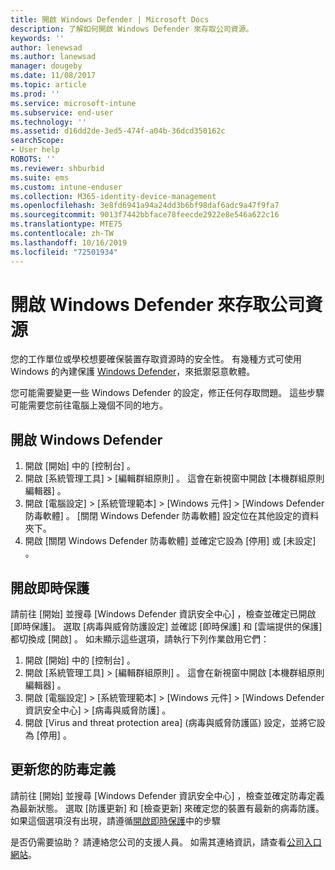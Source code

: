 ```yaml
---
title: 開啟 Windows Defender | Microsoft Docs
description: 了解如何開啟 Windows Defender 來存取公司資源。
keywords: ''
author: lenewsad
ms.author: lanewsad
manager: dougeby
ms.date: 11/08/2017
ms.topic: article
ms.prod: ''
ms.service: microsoft-intune
ms.subservice: end-user
ms.technology: ''
ms.assetid: d16dd2de-3ed5-474f-a04b-36dcd350162c
searchScope:
- User help
ROBOTS: ''
ms.reviewer: shburbid
ms.suite: ems
ms.custom: intune-enduser
ms.collection: M365-identity-device-management
ms.openlocfilehash: 3e8fd6941a94a24dd3b6bf98daf6adc9a47f9fa7
ms.sourcegitcommit: 9013f7442bbface78feecde2922e8e546a622c16
ms.translationtype: MTE75
ms.contentlocale: zh-TW
ms.lasthandoff: 10/16/2019
ms.locfileid: "72501934"
---
```

# <a name="turn-on-windows-defender-to-access-company-resources"></a>開啟 Windows Defender 來存取公司資源

您的工作單位或學校想要確保裝置存取資源時的安全性。 有幾種方式可使用 Windows 的內建保護 [Windows Defender](https://www.microsoft.com/safety/pc-security/windows-defender.aspx)，來抵禦惡意軟體。

您可能需要變更一些 Windows Defender 的設定，修正任何存取問題。 這些步驟可能需要您前往電腦上幾個不同的地方。

## <a name="turn-on-windows-defender"></a>開啟 Windows Defender

1. 開啟 [開始]  中的 [控制台]  。
2. 開啟 [系統管理工具]   > [編輯群組原則]  。 這會在新視窗中開啟 [本機群組原則編輯器]  。
3. 開啟 [電腦設定]   > [系統管理範本]   > [Windows 元件]   > [Windows Defender 防毒軟體]  。 [關閉 Windows Defender 防毒軟體]  設定位在其他設定的資料夾下。 
4. 開啟 [關閉 Windows Defender 防毒軟體]  並確定它設為 [停用]  或 [未設定]  。

## <a name="turn-on-real-time-protection"></a>開啟即時保護

請前往 [開始]  並搜尋 [Windows Defender 資訊安全中心]  ，檢查並確定已開啟 [即時保護]。 選取 [病毒與威脅防護設定]  並確認 [即時保護]  和 [雲端提供的保護]  都切換成 [開啟]  。 如未顯示這些選項，請執行下列作業啟用它們：

1. 開啟 [開始]  中的 [控制台]  。
2. 開啟 [系統管理工具]   > [編輯群組原則]  。 這會在新視窗中開啟 [本機群組原則編輯器]  。
3. 開啟 [電腦設定]   > [系統管理範本]   > [Windows 元件]   >  [Windows Defender 資訊安全中心]   > [病毒與威脅防護]  。
4. 開啟 [Virus and threat protection area] (病毒與威脅防護區)  設定，並將它設為 [停用]  。

## <a name="update-your-antivirus-definitions"></a>更新您的防毒定義

請前往 [開始]  並搜尋 [Windows Defender 資訊安全中心]  ，檢查並確定防毒定義為最新狀態。 選取 [防護更新]  和 [檢查更新]  來確定您的裝置有最新的病毒防護。 如果這個選項沒有出現，請遵循[開啟即時保護](turn-on-defender-windows.md#turn-on-real-time-protection)中的步驟

是否仍需要協助？ 請連絡您公司的支援人員。 如需其連絡資訊，請查看[公司入口網站](https://go.microsoft.com/fwlink/?linkid=2010980)。
